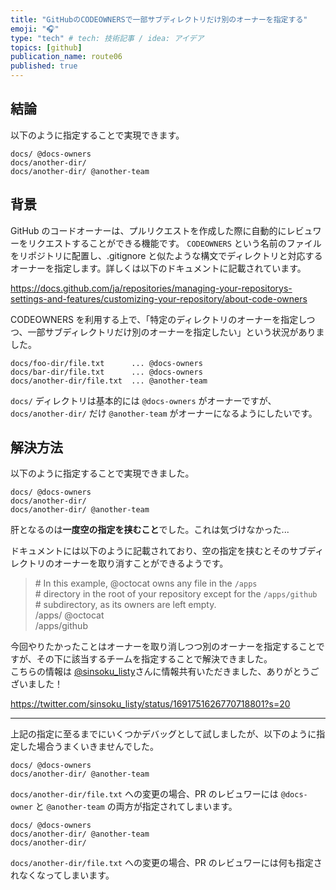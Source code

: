 ```yaml
---
title: "GitHubのCODEOWNERSで一部サブディレクトリだけ別のオーナーを指定する"
emoji: "🎧"
type: "tech" # tech: 技術記事 / idea: アイデア
topics: [github]
publication_name: route06
published: true
---
```


## 結論

以下のように指定することで実現できます。

```codeowners
docs/ @docs-owners
docs/another-dir/
docs/another-dir/ @another-team
```

## 背景

GitHub のコードオーナーは、プルリクエストを作成した際に自動的にレビュワーをリクエストすることができる機能です。 `CODEOWNERS` という名前のファイルをリポジトリに配置し、.gitignore と似たような構文でディレクトリと対応するオーナーを指定します。詳しくは以下のドキュメントに記載されています。

https://docs.github.com/ja/repositories/managing-your-repositorys-settings-and-features/customizing-your-repository/about-code-owners

CODEOWNERS を利用する上で、「特定のディレクトリのオーナーを指定しつつ、一部サブディレクトリだけ別のオーナーを指定したい」という状況がありました。

```
docs/foo-dir/file.txt      ... @docs-owners
docs/bar-dir/file.txt      ... @docs-owners
docs/another-dir/file.txt  ... @another-team
```

`docs/` ディレクトリは基本的には `@docs-owners` がオーナーですが、 `docs/another-dir/` だけ `@another-team` がオーナーになるようにしたいです。

## 解決方法

以下のように指定することで実現できました。

```codeowners
docs/ @docs-owners
docs/another-dir/
docs/another-dir/ @another-team
```

肝となるのは**一度空の指定を挟むこと**でした。これは気づけなかった...

ドキュメントには以下のように記載されており、空の指定を挟むとそのサブディレクトリのオーナーを取り消すことができるようです。

> \# In this example, @octocat owns any file in the `/apps`  
> \# directory in the root of your repository except for the `/apps/github`  
> \# subdirectory, as its owners are left empty.   
> /apps/ @octocat  
> /apps/github

今回やりたかったことはオーナーを取り消しつつ別のオーナーを指定することですが、その下に該当するチームを指定することで解決できました。  
こちらの情報は [@sinsoku_listy](https://twitter.com/sinsoku_listy)さんに情報共有いただきました、ありがとうございました！  

https://twitter.com/sinsoku_listy/status/1691751626770718801?s=20

---

上記の指定に至るまでにいくつかデバッグとして試しましたが、以下のように指定した場合うまくいきませんでした。

```codeowners
docs/ @docs-owners
docs/another-dir/ @another-team
```

`docs/another-dir/file.txt` への変更の場合、PR のレビュワーには `@docs-owner` と `@another-team` の両方が指定されてしまいます。

```codeowners
docs/ @docs-owners
docs/another-dir/ @another-team
docs/another-dir/
```

`docs/another-dir/file.txt` への変更の場合、PR のレビュワーには何も指定されなくなってしまいます。
